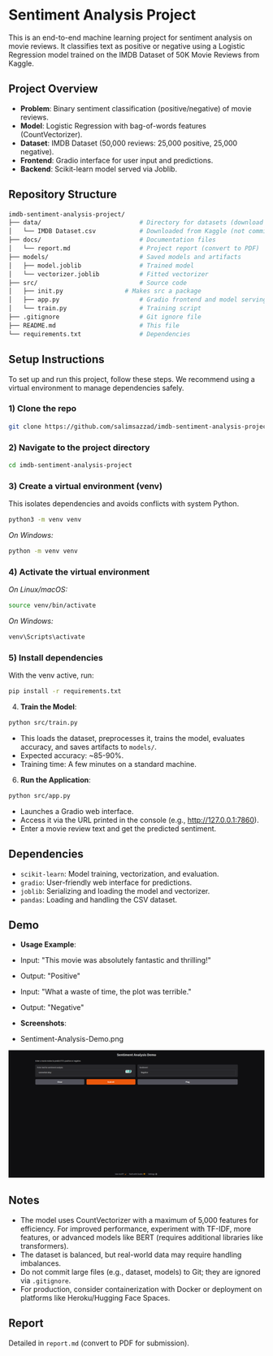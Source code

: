 # Sentiment Analysis Project

This is an end-to-end machine learning project for sentiment analysis on movie reviews. It classifies text as positive or negative using a Logistic Regression model trained on the IMDB Dataset of 50K Movie Reviews from Kaggle.

## Project Overview

- **Problem**: Binary sentiment classification (positive/negative) of movie reviews.
- **Model**: Logistic Regression with bag-of-words features (CountVectorizer).
- **Dataset**: IMDB Dataset (50,000 reviews: 25,000 positive, 25,000 negative).
- **Frontend**: Gradio interface for user input and predictions.
- **Backend**: Scikit-learn model served via Joblib.

## Repository Structure
```bash
imdb-sentiment-analysis-project/
├── data/                           # Directory for datasets (download and place here)
│   └── IMDB Dataset.csv            # Downloaded from Kaggle (not committed to git)
├── docs/                           # Documentation files
│   └── report.md                   # Project report (convert to PDF)
├── models/                         # Saved models and artifacts
│   ├── model.joblib                # Trained model
│   └── vectorizer.joblib           # Fitted vectorizer
├── src/                            # Source code
│   ├── init.py                 # Makes src a package
│   ├── app.py                      # Gradio frontend and model serving
│   └── train.py                    # Training script
├── .gitignore                      # Git ignore file
├── README.md                       # This file
└── requirements.txt                # Dependencies
```

## Setup Instructions
To set up and run this project, follow these steps. We recommend using a virtual environment to manage dependencies safely.

### 1) Clone the repo
```bash
git clone https://github.com/salimsazzad/imdb-sentiment-analysis-project.git
```
### 2) Navigate to the project directory
```bash
cd imdb-sentiment-analysis-project
```

### 3) Create a virtual environment (venv)
This isolates dependencies and avoids conflicts with system Python.
```bash
python3 -m venv venv
```
_On Windows:_
```bash
python -m venv venv
```

### 4) Activate the virtual environment
_On Linux/macOS:_
```bash
source venv/bin/activate
```
_On Windows:_
```bash
venv\Scripts\activate
```

### 5) Install dependencies
With the venv active, run:
```bash
pip install -r requirements.txt
```
4. **Train the Model**:
```bash
python src/train.py
```
- This loads the dataset, preprocesses it, trains the model, evaluates accuracy, and saves artifacts to `models/`.
- Expected accuracy: ~85-90%.
- Training time: A few minutes on a standard machine.

6. **Run the Application**:
```bash
python src/app.py
```

- Launches a Gradio web interface.
- Access it via the URL printed in the console (e.g., http://127.0.0.1:7860).
- Enter a movie review text and get the predicted sentiment.

## Dependencies

- `scikit-learn`: Model training, vectorization, and evaluation.
- `gradio`: User-friendly web interface for predictions.
- `joblib`: Serializing and loading the model and vectorizer.
- `pandas`: Loading and handling the CSV dataset.

## Demo

- **Usage Example**:
- Input: "This movie was absolutely fantastic and thrilling!"
- Output: "Positive"

- Input: "What a waste of time, the plot was terrible."
- Output: "Negative"

- **Screenshots**:
- Sentiment-Analysis-Demo.png
  
![Sentiment-Analysis-Demo](Sentiment-Analysis-Demo.png)

## Notes

- The model uses CountVectorizer with a maximum of 5,000 features for efficiency. For improved performance, experiment with TF-IDF, more features, or advanced models like BERT (requires additional libraries like transformers).
- The dataset is balanced, but real-world data may require handling imbalances.
- Do not commit large files (e.g., dataset, models) to Git; they are ignored via `.gitignore`.
- For production, consider containerization with Docker or deployment on platforms like Heroku/Hugging Face Spaces.

## Report
Detailed in `report.md` (convert to PDF for submission).

